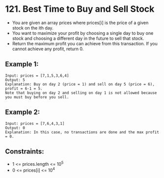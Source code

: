 # 121. Best Time to Buy and Sell Stock

- You are given an array prices where prices[i] is the price of a given stock on the ith day.
- You want to maximize your profit by choosing a single day to buy one stock and choosing a different day in the future to sell that stock.
- Return the maximum profit you can achieve from this transaction. If you cannot achieve any profit, return 0.

## Example 1:
```
Input: prices = [7,1,5,3,6,4]
Output: 5
Explanation: Buy on day 2 (price = 1) and sell on day 5 (price = 6), profit = 6-1 = 5.
Note that buying on day 2 and selling on day 1 is not allowed because you must buy before you sell.
```
## Example 2:
```
Input: prices = [7,6,4,3,1]
Output: 0
Explanation: In this case, no transactions are done and the max profit = 0.
```


## Constraints:

- 1 <= prices.length <= 10<sup>5</sup>
-  0 <= prices[i] <= 10<sup>4</sup>
